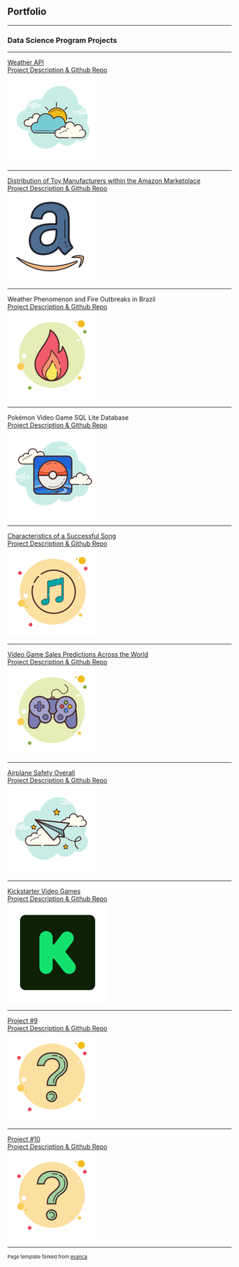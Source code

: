 ## Portfolio

---

### Data Science Program Projects
---

[Weather API](/sample_page)
<br> 
[Project Description & Github Repo]()
<br> 
<img src="images/WeatherAPI.png?raw=true"/>

---
[Distribution of Toy Manufacturers within the Amazon Marketplace](/pdf/sample_presentation.pdf)
<br>
[Project Description & Github Repo]()
<br>
<img src="images/AmazonToys.png?raw=true"/>

---
Weather Phenomenon and Fire Outbreaks in Brazil
<br>
[Project Description & Github Repo](https://github.com/gabriel-valenzuela/Valenzuela_Gabriel_DSC530/blob/master/README.md)
<br>
<img src="images/FireOutbreaks.png?raw=true"/>

---
Pokémon Video Game SQL Lite Database
<br>
[Project Description & Github Repo](https://github.com/gabriel-valenzuela/Valenzuela_Gabriel_DSC540/blob/master/README.md)
<br>
<img src="images/PokemonIcon.png?raw=true"/>

---
[Characteristics of a Successful Song](http://example.com/)
<br>
[Project Description & Github Repo]()
<br>
<img src="images/PopularSong.png?raw=true"/>

---
[Video Game Sales Predictions Across the World](http://example.com/)
<br>
[Project Description & Github Repo]()
<br>
<img src="images/VideoGameIcon.png?raw=true"/>

---
[Airplane Safety Overall](http://example.com/)
<br>
[Project Description & Github Repo]()
<br>
<img src="images/AirplaneIcon.png?raw=true"/>

---
[Kickstarter Video Games](http://example.com/)
<br>
[Project Description & Github Repo]()
<br>
<img src="images/KickstaterIcon.png?raw=true"/>

---
[Project #9](http://example.com/)
<br>
[Project Description & Github Repo]()
<br>
<img src="images/QuestionMarkIcon.png?raw=true"/>

---
[Project #10](http://example.com/)
<br>
[Project Description & Github Repo]()
<br>
<img src="images/QuestionMarkIcon.png?raw=true"/>

---
<p style="font-size:11px">Page template forked from <a href="https://github.com/evanca/quick-portfolio">evanca</a></p>
<!-- Remove above link if you don't want to attibute -->
